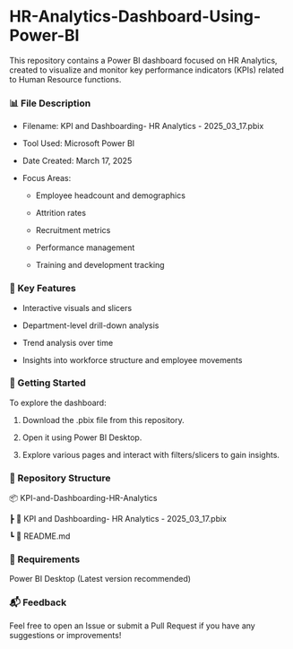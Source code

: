 # HR-Analytics-Dashboard-Using-Power-BI
This repository contains a Power BI dashboard focused on HR Analytics, created to visualize and monitor key performance indicators (KPIs) related to Human Resource functions.

### 📊 File Description
 - Filename: KPI and Dashboarding- HR Analytics - 2025_03_17.pbix

- Tool Used: Microsoft Power BI

- Date Created: March 17, 2025

- Focus Areas:

  - Employee headcount and demographics

  - Attrition rates

  - Recruitment metrics

  - Performance management

  - Training and development tracking

### 🧩 Key Features
- Interactive visuals and slicers

- Department-level drill-down analysis

- Trend analysis over time

- Insights into workforce structure and employee movements

### 🚀 Getting Started
To explore the dashboard:

1. Download the .pbix file from this repository.

2. Open it using Power BI Desktop.

3. Explore various pages and interact with filters/slicers to gain insights.

### 📁 Repository Structure
📦 KPI-and-Dashboarding-HR-Analytics

 ┣ 📄 KPI and Dashboarding- HR Analytics - 2025_03_17.pbix
 
 ┗ 📄 README.md
 
### 📌 Requirements
Power BI Desktop (Latest version recommended)

### 📬 Feedback
Feel free to open an Issue or submit a Pull Request if you have any suggestions or improvements!

